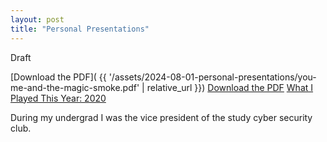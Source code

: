 ```yaml
---
layout: post
title: "Personal Presentations"
---
```


Draft

[Download the PDF]( {{ '/assets/2024-08-01-personal-presentations/you-me-and-the-magic-smoke.pdf' | relative_url }})
[Download the PDF](/assets/2024-08-01-personal-presentations/you-me-and-the-magic-smoke.pdf)
[What I Played This Year: 2020]({{site.baseurl}}/2021/01/02/what-i-played-this-year.html)


During my undergrad I was the vice president of the study cyber security club.